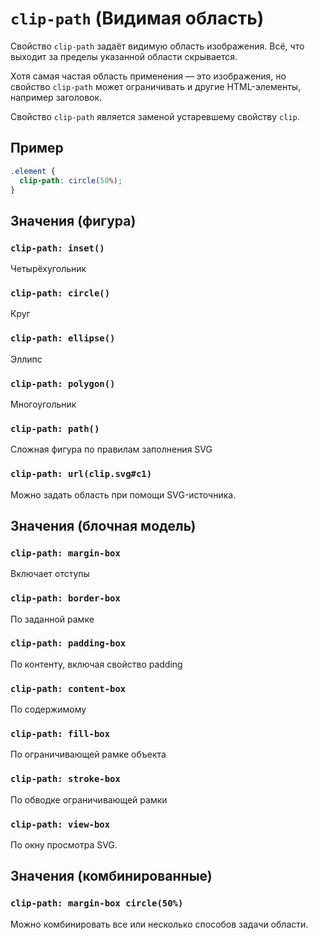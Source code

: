 # `clip-path` (Видимая область)

Свойство `clip-path` задаёт видимую область изображения. Всё, что выходит за пределы указанной области скрывается.

Хотя самая частая область применения — это изображения, но свойство `clip-path` может ограничивать и другие HTML-элементы, например заголовок.

Свойство `clip-path` является заменой устаревшему свойству `clip`.

## Пример

```css
.element {
  clip-path: circle(50%);
}
```

## Значения (фигура)

### `clip-path: inset()`

Четырёхугольник

### `clip-path: circle()`

Круг

### `clip-path: ellipse()`

Эллипс

### `clip-path: polygon()`

Многоугольник

### `clip-path: path()`

Сложная фигура по правилам заполнения SVG

### `clip-path: url(clip.svg#c1)`

Можно задать область при помощи SVG-источника.

## Значения (блочная модель)

### `clip-path: margin-box`

Включает отступы

### `clip-path: border-box`

По заданной рамке

### `clip-path: padding-box`

По контенту, включая свойство padding

### `clip-path: content-box`

По содержимому

### `clip-path: fill-box`

По ограничивающей рамке объекта

### `clip-path: stroke-box`

По обводке ограничивающей рамки

### `clip-path: view-box`

По окну просмотра SVG.

## Значения (комбинированные)

### `clip-path: margin-box circle(50%)`

Можно комбинировать все или несколько способов задачи области.
